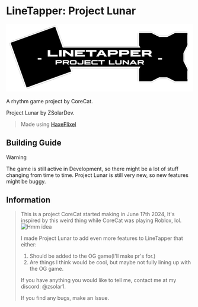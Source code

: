 # LineTapper: Project Lunar
![LineTapper_Logo](resource/logo-pl.png)

A rhythm game project by CoreCat.

Project Lunar by ZSolarDev.
> Made using [HaxeFlixel](https://haxeflixel.com/)

## Building Guide
> [!WARNING]  
> The game is still active in Development, so there might be a lot of stuff changing from time to time.
> Project Lunar is still very new, so new features might be buggy.

## Information
> This is a project CoreCat started making in June 17th 2024, It's inspired by this weird thing while CoreCat was playing Roblox, lol.
![Hmm idea](resource/where-i-got-the-idea-from.gif)
> 
> I made Project Lunar to add even more features to LineTapper that either:
> 1. Should be added to the OG game(I'll make pr's for.)
> 2. Are things I think would be cool, but maybe not fully lining up with the OG game.
>
> If you have anything you would like to tell me, contact me at my discord: @zsolar1.
> >
> If you find any bugs, make an Issue.
